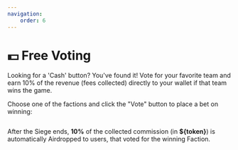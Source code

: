 ```yaml
---
navigation:
    order: 6
---
```


# 💵 Free Voting

<p>Looking for a 'Cash' button? You've found it! Vote for your favorite team and 
earn 10% of the revenue (fees collected) directly to your wallet if that team wins the game.</p>

<div>

Choose one of the factions and click the "Vote" button to place a bet on winning:

<img src="/assets/docs/.gitbook/assets/free_voting.png" alt="">

After the Siege ends, **10%** of the collected commission (in **${token}**) is automatically Airdropped 
to users, that voted for the winning Faction.
</div>